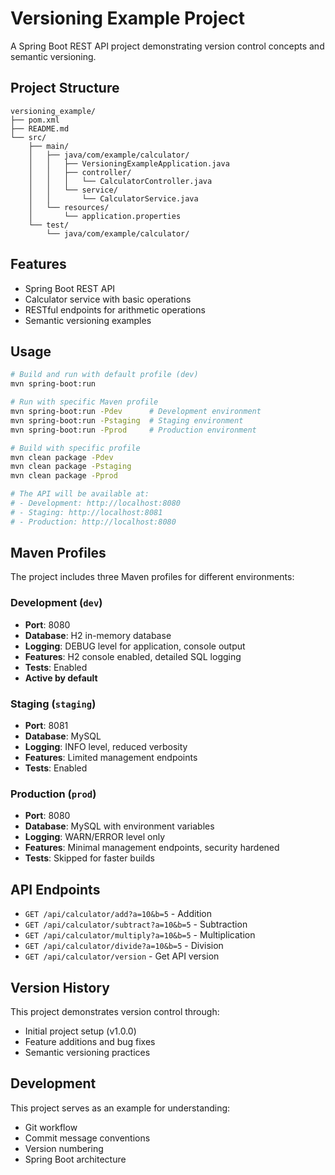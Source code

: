 # Versioning Example Project

A Spring Boot REST API project demonstrating version control concepts and semantic versioning.

## Project Structure

```
versioning_example/
├── pom.xml
├── README.md
└── src/
    ├── main/
    │   ├── java/com/example/calculator/
    │   │   ├── VersioningExampleApplication.java
    │   │   ├── controller/
    │   │   │   └── CalculatorController.java
    │   │   └── service/
    │   │       └── CalculatorService.java
    │   └── resources/
    │       └── application.properties
    └── test/
        └── java/com/example/calculator/
```

## Features

- Spring Boot REST API
- Calculator service with basic operations
- RESTful endpoints for arithmetic operations
- Semantic versioning examples

## Usage

```bash
# Build and run with default profile (dev)
mvn spring-boot:run

# Run with specific Maven profile
mvn spring-boot:run -Pdev      # Development environment
mvn spring-boot:run -Pstaging  # Staging environment
mvn spring-boot:run -Pprod     # Production environment

# Build with specific profile
mvn clean package -Pdev
mvn clean package -Pstaging
mvn clean package -Pprod

# The API will be available at:
# - Development: http://localhost:8080
# - Staging: http://localhost:8081
# - Production: http://localhost:8080
```

## Maven Profiles

The project includes three Maven profiles for different environments:

### Development (`dev`)
- **Port**: 8080
- **Database**: H2 in-memory database
- **Logging**: DEBUG level for application, console output
- **Features**: H2 console enabled, detailed SQL logging
- **Tests**: Enabled
- **Active by default**

### Staging (`staging`)
- **Port**: 8081
- **Database**: MySQL
- **Logging**: INFO level, reduced verbosity
- **Features**: Limited management endpoints
- **Tests**: Enabled

### Production (`prod`)
- **Port**: 8080
- **Database**: MySQL with environment variables
- **Logging**: WARN/ERROR level only
- **Features**: Minimal management endpoints, security hardened
- **Tests**: Skipped for faster builds

## API Endpoints

- `GET /api/calculator/add?a=10&b=5` - Addition
- `GET /api/calculator/subtract?a=10&b=5` - Subtraction
- `GET /api/calculator/multiply?a=10&b=5` - Multiplication
- `GET /api/calculator/divide?a=10&b=5` - Division
- `GET /api/calculator/version` - Get API version

## Version History

This project demonstrates version control through:
- Initial project setup (v1.0.0)
- Feature additions and bug fixes
- Semantic versioning practices

## Development

This project serves as an example for understanding:
- Git workflow
- Commit message conventions
- Version numbering
- Spring Boot architecture